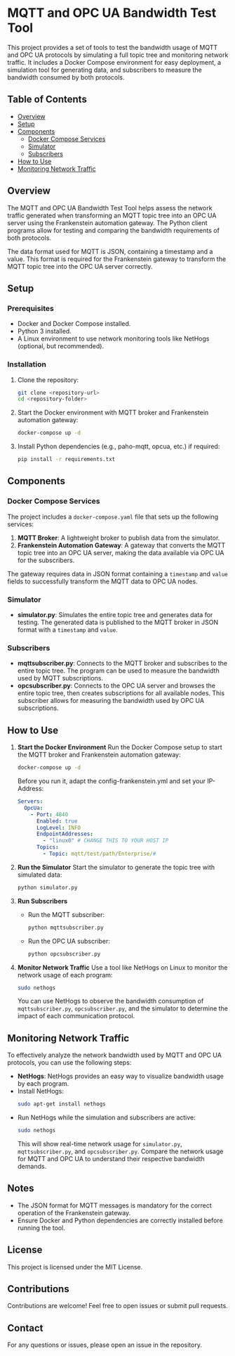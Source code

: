# MQTT and OPC UA Bandwidth Test Tool

This project provides a set of tools to test the bandwidth usage of MQTT and OPC UA protocols by simulating a full topic tree and monitoring network traffic. It includes a Docker Compose environment for easy deployment, a simulation tool for generating data, and subscribers to measure the bandwidth consumed by both protocols.

## Table of Contents
- [Overview](#overview)
- [Setup](#setup)
- [Components](#components)
  - [Docker Compose Services](#docker-compose-services)
  - [Simulator](#simulator)
  - [Subscribers](#subscribers)
- [How to Use](#how-to-use)
- [Monitoring Network Traffic](#monitoring-network-traffic)

## Overview
The MQTT and OPC UA Bandwidth Test Tool helps assess the network traffic generated when transforming an MQTT topic tree into an OPC UA server using the Frankenstein automation gateway. The Python client programs allow for testing and comparing the bandwidth requirements of both protocols.

The data format used for MQTT is JSON, containing a timestamp and a value. This format is required for the Frankenstein gateway to transform the MQTT topic tree into the OPC UA server correctly.

## Setup

### Prerequisites
- Docker and Docker Compose installed.
- Python 3 installed.
- A Linux environment to use network monitoring tools like NetHogs (optional, but recommended).

### Installation
1. Clone the repository:
   ```sh
   git clone <repository-url>
   cd <repository-folder>
   ```
2. Start the Docker environment with MQTT broker and Frankenstein automation gateway:
   ```sh
   docker-compose up -d
   ```
3. Install Python dependencies (e.g., paho-mqtt, opcua, etc.) if required:
   ```sh
   pip install -r requirements.txt
   ```

## Components

### Docker Compose Services
The project includes a `docker-compose.yaml` file that sets up the following services:

1. **MQTT Broker**: A lightweight broker to publish data from the simulator.
2. **Frankenstein Automation Gateway**: A gateway that converts the MQTT topic tree into an OPC UA server, making the data available via OPC UA for the subscribers.

The gateway requires data in JSON format containing a `timestamp` and `value` fields to successfully transform the MQTT data to OPC UA nodes.

### Simulator
- **simulator.py**: Simulates the entire topic tree and generates data for testing. The generated data is published to the MQTT broker in JSON format with a `timestamp` and `value`.

### Subscribers
- **mqttsubscriber.py**: Connects to the MQTT broker and subscribes to the entire topic tree. The program can be used to measure the bandwidth used by MQTT subscriptions.
- **opcsubscriber.py**: Connects to the OPC UA server and browses the entire topic tree, then creates subscriptions for all available nodes. This subscriber allows for measuring the bandwidth used by OPC UA subscriptions.

## How to Use

1. **Start the Docker Environment**
   Run the Docker Compose setup to start the MQTT broker and Frankenstein automation gateway:
   ```sh
   docker-compose up -d
   ```
   Before you run it, adapt the config-frankenstein.yml and set your IP-Address:
   ```yaml
   Servers:
     OpcUa:
       - Port: 4840
         Enabled: true
         LogLevel: INFO
         EndpointAddresses:
           - "linux0" # CHANGE THIS TO YOUR HOST IP
         Topics:
           - Topic: mqtt/test/path/Enterprise/#         
   ```

2. **Run the Simulator**
   Start the simulator to generate the topic tree with simulated data:
   ```sh
   python simulator.py
   ```

3. **Run Subscribers**
   - Run the MQTT subscriber:
     ```sh
     python mqttsubscriber.py
     ```
   - Run the OPC UA subscriber:
     ```sh
     python opcsubscriber.py
     ```

4. **Monitor Network Traffic**
   Use a tool like NetHogs on Linux to monitor the network usage of each program:
   ```sh
   sudo nethogs
   ```
   You can use NetHogs to observe the bandwidth consumption of `mqttsubscriber.py`, `opcsubscriber.py`, and the simulator to determine the impact of each communication protocol.

## Monitoring Network Traffic
To effectively analyze the network bandwidth used by MQTT and OPC UA protocols, you can use the following steps:

- **NetHogs**: NetHogs provides an easy way to visualize bandwidth usage by each program.
- Install NetHogs:
  ```sh
  sudo apt-get install nethogs
  ```
- Run NetHogs while the simulation and subscribers are active:
  ```sh
  sudo nethogs
  ```
  This will show real-time network usage for `simulator.py`, `mqttsubscriber.py`, and `opcsubscriber.py`. Compare the network usage for MQTT and OPC UA to understand their respective bandwidth demands.

## Notes
- The JSON format for MQTT messages is mandatory for the correct operation of the Frankenstein gateway.
- Ensure Docker and Python dependencies are correctly installed before running the tool.

## License
This project is licensed under the MIT License.

## Contributions
Contributions are welcome! Feel free to open issues or submit pull requests.

## Contact
For any questions or issues, please open an issue in the repository.

